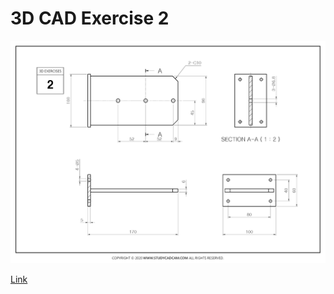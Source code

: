 # 3D CAD Exercise 2

![Image](exercise2.png) 

[Link](https://studycadcam.blogspot.com/2020/08/3d-cad-exercises-2.html)
